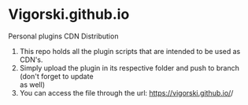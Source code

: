 # Vigorski.github.io
Personal plugins CDN Distribution

1. This repo holds all the plugin scripts that are intended to be used as CDN's.
2. Simply upload the plugin in its respective folder and push to <gh-pages> branch (don't forget to update <main> as well)
3. You can access the file through the url: https://vigorski.github.io/<foldername>/<filename>